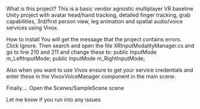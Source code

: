 What is this project?
This is a basic vendor agnostic multiplayer VR baseline Unity project with avatar head/hand tracking, detailed finger tracking, grab capabilities, 3rd/first person view, leg animation and spatial audio/voice services using Vivox.

How to install
You will get the message that the project contains errors. Click Ignore. Then search and open the file XRInputModalityManager.cs and go to line 210 and 211 and change these to:
        public InputMode m_LeftInputMode;
        public InputMode m_RightInputMode;

Also when you want to use Vivox ensure to get your service credentials and enter these in the VivoxVoiceManager component in the main scene.

Finally.... Open the Scenes/SampleScene scene

Let me know if you run into any issues
